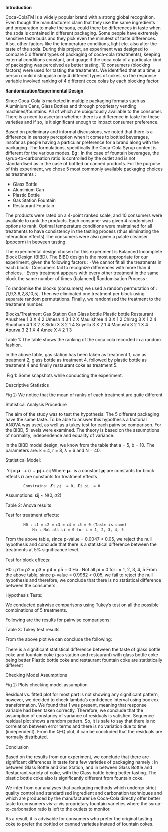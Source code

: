 **Introduction**

Coca-ColaTM is a widely popular brand with a strong global recognition. Even though the manufacturers claim that they use the same ingredients and preparation to make the soda, could there be differences in taste when the soda is contained in different packaging. Some people have extremely sensitive taste buds and they pick even the minutest of taste differences. Also, other factors like the temperature conditions, light etc. also alter the taste of the soda. 
During this project, an experiment was designed to compare 5 different types of packaging of coca-cola (treatments), keeping external conditions constant, and guage if the coca cola of a particular kind of packaging was perceived as better tasting. 10 consumers (blocking factors) were used for tasting the treatments. We identified that at a time, a person could distinguish only 4 different types of cokes, so the response variable involved ranking of 4 different coca colas by each blocking factor.

**Randomization/Experimental Design**

Since Coca-Cola is marketed in multiple packaging formats such as Aluminium Cans, Glass Bottles and through proprietary vending machines/fountains. All of which are ubiquitously available to the consumer. There is a need to ascertain whether there is a difference in  taste for these varieties and if so, is it significant enough to impact consumer preference.

Based on preliminary and informal discussions, we noted that there is a difference in sensory perception when it comes to bottled beverages, insofar as people having a particular preference for a brand along with the packaging.
The formulations, specifically the Coca-Cola Syrup content is different for the various modes. Eg : In the case of fountain beverages, the syrup-to-carbonation ratio is controlled by the outlet and is not standardised as in the case of bottled or canned products.
For the purpose of this experiment, we chose 5 most commonly available packaging choices as treatments :

- Glass Bottle
- Aluminium Can
- Plastic Bottle
- Gas Station Fountain
- Restaurant Fountain

The products were rated on a 4-point ranked scale, and 10 consumers were available to rank the products.
Each consumer was given 4 randomised options to rank.
Optimal temperature conditions were maintained for all treatments to have consistency in the tasting process (thus eliminating the interaction effects).The consumers were also given a palate cleanser (popcorn) in between tasting.

The experimental design chosen for this experiment is Balanced Incomplete Block Design (BIBD). The BIBD design is the most appropriate for our experiment, given the following factors :
·       We cannot fit all the treatments in each block : Consumers fail to recognize differences with more than 4 choices.
·       Every treatment appears with every other treatment in the same block the same number of times (balanced)
Randomisation Process :

To randomise the blocks (consumers) we used a random permutation of : [1,9,3,6,2,8,10,5].
Then we eliminated one treatment per block using separate random permutations.
Finally, we randomised the treatment to the treatment number.



Blocks/Treatment
Gas Station
Can
Glass bottle
Plastic bottle
Restaurant
Anushree
1
3
 X
4
2
Umesh
4
3
1
2
 X
Maulishree
4
3
X 
1
2
Chirag
3
X 
1
2
4
Shubham
4
1
3
2
X 
Siddi
X 
3
2
1
4
Sriyella
3
X 
2
1
4
Manushi
3
2
1
X 
4
Apurva
3
2
1
 X
4
Amee
 X
4
2
1
3

Table 1: The table shows the ranking of the coca cola recorded in a random fashion.

In the above table, gas station has been taken as treatment 1, can as treatment 2, glass bottle as treatment 4, followed by plastic bottle as treatment 4 and finally restaurant coke as treatment 5.

​​
Fig 1: Some snapshots while conducting the experiment.

Descriptive Statistics


Fig 2: We notice that the mean of ranks of each treatment are quite different

Statistical Analysis Procedure

The aim of the study was to test the hypothesis: The 5 different packaging have the same taste. To be able to answer this hypothesis a factorial ANOVA was used, as well as a tukey test for each pairwise comparison. For the BIBD, 5 levels were examined. The theory is based on the assumptions of normality, independence and equality of variance.

In the BIBD model design, we know from the table that a = 5, b = 10.
The parameters are: k = 4, r = 8, λ = 6 and N = 40.

Statistical Model:

​​	Yij = 𝝻.. + ꞇi + ⍴j + εij
		Where 𝝻.. is a constant
                                	⍴j are constants for block effects
                                	ꞇi are constants for treatment effects
 
        	Constrains: 𝜮j ⍴j  = 0, 𝜮i ⍴i  = 0
Assumptions: εij ~ N(0, 𝜎2)



Table 2: Anova results

Test for treatment effects:

        	H0 : ꞇ1 = ꞇ2 = ꞇ3 = ꞇ4 = ꞇ5 = 0 (Taste is same)
              	Ha : Not all ꞇi = 0 for i = 1, 2, 3, 4, 5

From the above table, since p-value = 0.0047 < 0.05, we reject the null hypothesis and conclude that there is a statistical difference between the treatments at 5% significance level.

​​Test for block effects:

H0 : ⍴1 = ⍴2 = ⍴3 = ⍴4 = ⍴5 = 0
              	Ha : Not all ⍴i = 0 for i = 1, 2, 3, 4, 5
From the above table, since p-value = 0.9982 > 0.05, we fail to reject the null hypothesis and therefore, we conclude that there is no statistical difference between the consumers.

Hypothesis Tests:

We conducted pairwise comparisons using Tukey’s test on all the possible combinations of 5 treatments.

Following are the results for pairwise comparisons:


Table 3: Tukey test results

From the above plot we can conclude the following:

There is a significant statistical difference between the taste of glass bottle coke and fountain coke (gas station and restaurant) with glass bottle coke being better
Plastic bottle coke and restaurant fountain coke are statistically different

Checking Model Assumptions

Fig 2: Plots checking model assumption

Residual vs. fitted plot for most part is not showing any significant pattern, however, we decided to check lambda’s confidence interval using box cox transformation. We found that  1 was present, meaning that response variable had been taken correctly. Therefore, we conclude that the assumption of constancy of variance of residuals is satisfied.
Sequence residual plot shows a random pattern. So, it is safe to say that there is no correlation between error terms and there is no variation due to time (independent).
From the Q-Q plot, it can be concluded that the residuals are normally distributed.

Conclusion

Based on the results from our experiment, we conclude that there are significant differences in taste for a few varieties of packaging namely : In between Glass Bottle and Gas Station, and in between Glass Bottle and Restaurant variety of coke, with the  Glass bottle being better tasting. The plastic bottle coke also is significantly different from fountain coke.

We infer from our analyses that packaging methods which undergo strict quality control and standardised ingredient and carbonation techniques and which are produced by the manufacturer i.e Coca-Cola directly offer better taste to consumers vis-a-vis proprietary fountain varieties where the syrup-to-carbonation ratio is left to the outlets to monitor.

As a result, it is advisable for consumers who prefer the original tasting coke to prefer the bottled or canned varieties instead of fountain cokes.





